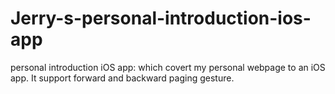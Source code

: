 # Jerry-s-personal-introduction-ios-app
personal introduction iOS app: which covert my personal webpage to an iOS app. It support forward and backward paging gesture.
